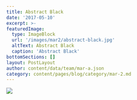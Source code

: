 ```yaml
---
title: Abstract Black
date: '2017-05-10'
excerpt: >-
featuredImage:
  type: ImageBlock
  url: '/images/mar2/abstract-black.jpg'
  altText: Abstract Black
  caption: 'Abstract Black'
bottomSections: []
layout: PostLayout
author: content/data/team/mar-a.json
category: content/pages/blog/category/mar-2.md
---
```

<img src="/images/mar2/abstract-black.jpg">
